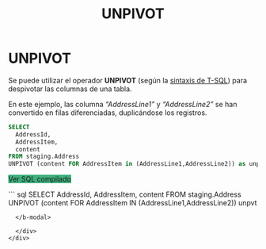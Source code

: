 ﻿---
title: UNPIVOT
Autogenerated: true
---

# UNPIVOT

Se puede utilizar el operador **UNPIVOT** (según la [sintaxis de T-SQL](https://technet.microsoft.com/es-es/library/ms177410(v=sql.105).aspx)) para despivotar las columnas de una tabla.

En este ejemplo, las columna *“AddressLine1”*  y *“AddressLine2”* se han convertido en filas diferenciadas, duplicándose los registros.

<div class="mt-1 mb-2 row">
  <div class="col-lg-12">

``` sql
SELECT
  AddressId,
  AddressItem,
  content
FROM staging.Address
UNPIVOT (content FOR AddressItem in (AddressLine1,AddressLine2)) as unpvt
```

  <b-button class="float-right btn" size="sm" v-b-modal.modal-1 style="background-color: #3eaf7c">Ver SQL compilado</b-button>

  <b-modal id="modal-1" size="lg" title="Ver SQL compilado" :hide-footer="true" > 
``` sql
SELECT
  AddressId,
  AddressItem,
  content
FROM staging.Address
UNPIVOT (content FOR AddressItem IN (AddressLine1,AddressLine2)) unpvt

```
  </b-modal>

  </div>
</div>
